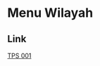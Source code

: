 # Menu Wilayah

## Link

[TPS 001](https://github.com/gigit-pemilu/pemilu-2024-94-papua-tengah/tree/main/pilpres/hitung-suara/sub/94-papua-tengah/sub/07-intan-jaya/sub/01-sugapa/sub/2013-pesiga/sub/001-tps)

